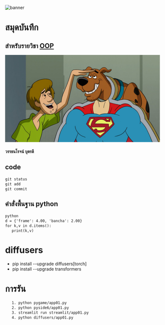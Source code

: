 ![banner](https://picsum.photos/800/250)

# สมุดบันทึก

## สำหรับรายวิชา [OOP](https://Wattanaroj2567.github.io)

![download banner](./Scoopy-Doo.jpg)
 
#### วรรธนโรจน์ บุตรดี

## code
~~~
git status
git add
git commit
~~~
## คำสั่งพื้นฐาน python
~~~
python
d = {'frame': 4.00, 'bancha': 2.00}
for k,v in d.items():
   print(k,v)
~~~


# diffusers
  - pip install --upgrade diffusers[torch]
  - pip install --upgrade transformers


# การรัน
       1. python pygame/app01.py
       2. python pyside6/app01.py
       3. streamlit run streamlit/app01.py
       4. python diffusers/app01.py
